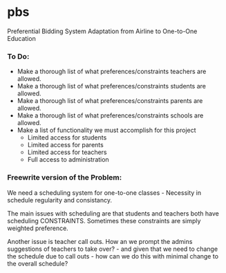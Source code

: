 # pbs
Preferential Bidding System Adaptation from Airline to One-to-One Education


### To Do: 
- Make a thorough list of what preferences/constraints teachers are allowed. 
- Make a thorough list of what preferences/constraints students are allowed.
- Make a thorough list of what preferences/constraints parents are allowed.
- Make a thorough list of what preferences/constraints schools are allowed.
- Make a list of functionality we must accomplish for this project
    - Limited access for students
    - Limited access for parents
    - Limited access for teachers
    - Full access to administration

### Freewrite version of the Problem:

We need a scheduling system for one-to-one classes - Necessity in schedule regularity and consistancy.

The main issues with scheduling are that students and teachers both have scheduling CONSTRAINTS. Sometimes these constraints are simply weighted preference.  

Another issue is teacher call outs. How an we prompt the admins suggestions of teachers to take over? - and given that we need to change the schedule due to call outs - how can we do this with minimal change to the overall schedule?

